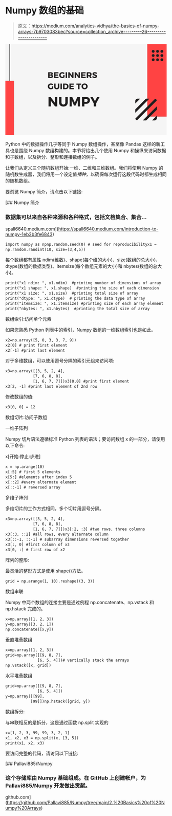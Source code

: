 # Numpy 数组的基础

> 原文：<https://medium.com/analytics-vidhya/the-basics-of-numpy-arrays-7b9703083bec?source=collection_archive---------26----------------------->

![](img/8d03c2b2e9c1591b47d959e7cab717fd.png)

Python 中的数据操作几乎等同于 Numpy 数组操作，甚至像 Pandas 这样的新工具也是围绕 Numpy 数组构建的。本节将给出几个使用 Numpy 和操纵来访问数据和子数组，以及拆分、整形和连接数组的例子。

让我们从定义三个随机数组开始:一维、二维和三维数组。我们将使用 Numpy 的随机数生成器，我们将用一个设定值*播种*，以确保每次运行这段代码时都生成相同的随机数组。

要浏览 Numpy 简介，请点击以下链接:

[](https://spall6640.medium.com/introduction-to-numpy-1eb3b3fe6843) [## Numpy 简介

### 数据集可以来自各种来源和各种格式，包括文档集合、集合…

spall6640.medium.com](https://spall6640.medium.com/introduction-to-numpy-1eb3b3fe6843) 

```
import numpy as npnp.random.seed(0) # seed for reproducibilityx1 = np.random.randint(10, size=(3,4,5))
```

每个数组都有属性 ndim(维数)、shape(每个维的大小)、size(数组的总大小)、dtype(数组的数据类型)、itemsize(每个数组元素的大小)和 nbytes(数组的总大小)。

```
print("x1 ndim: ", x1.ndim)  #printing number of dimensions of array
print("x1 shape: ", x1.shape)  #printing the size of each dimension
print("x1 size: ", x1.size)  #printing total size of array
print("dtype: ", x1.dtype)  # printing the data type of array
print("itemsize: ", x1.itemsize) #printing size of each array element
print("nbytes: ", x1.nbytes)  #printing the total size of array
```

数组索引:访问单个元素

如果您熟悉 Python 列表中的索引，Numpy 数组的一维数组索引也是如此。

```
x2=np.array([5, 0, 3, 3, 7, 9])
x2[0] # print first element
x2[-1] #print last element
```

对于多维数组，可以使用逗号分隔的索引元组来访问项:

```
x3=np.array([[3, 5, 2, 4],
            [7, 6, 8, 8],
            [1, 6, 7, 7]])x3[0,0] #print first element
x3[2, -1] #print last element of 2nd row
```

修改数组的值:

```
x3[0, 0] = 12
```

数组切片:访问子数组

一维子阵列

Numpy 切片语法遵循标准 Python 列表的语法；要访问数组 x 的一部分，请使用以下命令:

x[开始:停止:步进]

```
x = np.arange(10)
x[:5] # first 5 elements
x[5:] #elements after index 5
x[::2] #every alternate element
x[::-1] # reversed array
```

多维子阵列

多维切片的工作方式相同，多个切片用逗号分隔。

```
x3=np.array([[3, 5, 2, 4],
            [7, 6, 8, 8],
            [1, 6, 7, 7]])x3[:2, :3] #two rows, three columns
x3[:3, ::2] #all rows, every alternate column
x3[::-1, ::-1] # subarray dimensions reversed together
x3[:, 0] #first column of x3
x3[0, :] # first row of x2
```

阵列的整形:

最灵活的整形方式是使用 shape()方法。

```
grid = np.arange(1, 10).reshape((3, 3))
```

数组串联

Numpy 中两个数组的连接主要是通过例程 np.concatenate、np.vstack 和 np.hstack 完成的。

```
x=np.array([1, 2, 3])
y=np.array([3, 2, 1])
np.concatenate([x,y])
```

垂直堆叠数组

```
x=np.array([1, 2, 3])
grid=np.array([[9, 8, 7],
              [6, 5, 4]])# vertically stack the arrays
np.vstack([x, grid])
```

水平堆叠数组

```
grid=np.array([[9, 8, 7],
              [6, 5, 4]])
y=np.array([[99],
           [99]])np.hstack([grid, y])
```

数组拆分:

与串联相反的是拆分，这是通过函数 np.split 实现的

```
x=[1, 2, 3, 99, 99, 3, 2, 1]
x1, x2, x3 = np.split(x, [3, 5])
print(x1, x2, x3)
```

要访问完整的代码，请访问以下链接:

[](https://github.com/Pallavi885/Numpy/tree/main/2.%20Basics%20of%20Numpy%20Arrays) [## Pallavi885/Numpy

### 这个存储库由 Numpy 基础组成。在 GitHub 上创建帐户，为 Pallavi885/Numpy 开发做出贡献。

github.com](https://github.com/Pallavi885/Numpy/tree/main/2.%20Basics%20of%20Numpy%20Arrays)